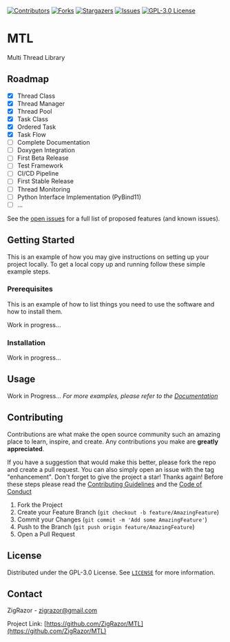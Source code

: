 <!-- PROJECT SHIELDS -->
<!--
*** I'm using markdown "reference style" links for readability.
*** Reference links are enclosed in brackets [ ] instead of parentheses ( ).
*** See the bottom of this document for the declaration of the reference variables
*** for contributors-url, forks-url, etc. This is an optional, concise syntax you may use.
*** https://www.markdownguide.org/basic-syntax/#reference-style-links
-->
[![Contributors][contributors-shield]][contributors-url]
[![Forks][forks-shield]][forks-url]
[![Stargazers][stars-shield]][stars-url]
[![Issues][issues-shield]][issues-url]
[![GPL-3.0 License][license-shield]][license-url]

# MTL
Multi Thread Library

## Roadmap

- [x] Thread Class
- [x] Thread Manager
- [x] Thread Pool
- [x] Task Class
- [x] Ordered Task
- [x] Task Flow
- [ ] Complete Documentation
- [ ] Doxygen Integration
- [ ] First Beta Release
- [ ] Test Framework
- [ ] CI/CD Pipeline
- [ ] First Stable Release
- [ ] Thread Monitoring
- [ ] Python Interface Implementation (PyBind11)
- [ ] ...

See the [open issues](https://github.com/othneildrew/Best-README-Template/issues) for a full list of proposed features (and known issues).

## Getting Started

This is an example of how you may give instructions on setting up your project locally.
To get a local copy up and running follow these simple example steps.

### Prerequisites

This is an example of how to list things you need to use the software and how to install them.

Work in progress...

### Installation

Work in progress...

## Usage

Work in Progress...
_For more examples, please refer to the [Documentation](https://example.com)_


## Contributing

Contributions are what make the open source community such an amazing place to learn, inspire, and create. Any contributions you make are **greatly appreciated**.

If you have a suggestion that would make this better, please fork the repo and create a pull request. You can also simply open an issue with the tag "enhancement".
Don't forget to give the project a star! Thanks again!
Before these steps please read the [Contributing Guidelines](https://github.com/ZigRazor/MTL/blob/master/CONTRIBUTING.md) and the [Code of Conduct](https://github.com/ZigRazor/MTL/blob/master/CODE_OF_CONDUCT.md)

1. Fork the Project
2. Create your Feature Branch (`git checkout -b feature/AmazingFeature`)
3. Commit your Changes (`git commit -m 'Add some AmazingFeature'`)
4. Push to the Branch (`git push origin feature/AmazingFeature`)
5. Open a Pull Request

## License

Distributed under the GPL-3.0 License. See [`LICENSE`](https://github.com/ZigRazor/MTL/blob/master/LICENSE) for more information.

## Contact

ZigRazor - zigrazor@gmail.com

Project Link: [https://github.com/ZigRazor/MTL](https://github.com/ZigRazor/MTL)

<!-- MARKDOWN LINKS & IMAGES -->
<!-- https://www.markdownguide.org/basic-syntax/#reference-style-links -->
[contributors-shield]: https://img.shields.io/github/contributors/ZigRazor/MTL.svg?style=for-the-badge
[contributors-url]: https://github.com/ZigRazor/MTL/graphs/contributors
[forks-shield]: https://img.shields.io/github/forks/ZigRazor/MTL.svg?style=for-the-badge
[forks-url]: https://github.com/ZigRazor/MTL/network/members
[stars-shield]: https://img.shields.io/github/stars/ZigRazor/MTL.svg?style=for-the-badge
[stars-url]: https://github.com/ZigRazor/MTL/stargazers
[issues-shield]: https://img.shields.io/github/issues/ZigRazor/MTL.svg?style=for-the-badge
[issues-url]: https://github.com/ZigRazor/MTL/issues
[license-shield]: https://img.shields.io/github/license/ZigRazor/MTL.svg?style=for-the-badge
[license-url]: https://github.com/ZigRazor/MTL/blob/master/LICENSE
